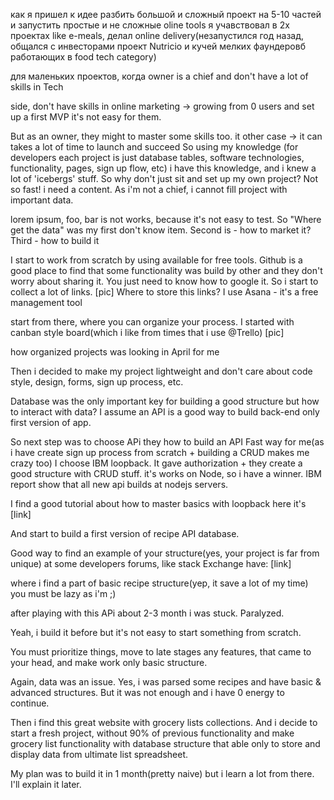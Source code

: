 
как я пришел к идее разбить большой и сложный проект на 5-10 частей и запустить простые и не сложные oline tools
я учавствовал в 2х проектах like e-meals, делал online delivery(незапустился год назад, общался с инвесторами проект Nutricio и кучей мелких фаундеровб работающих в food tech category)

для маленьких проектов, когда owner is a chief and don't have a lot of skills in Tech

side, don't have skills in online marketing -> growing from 0 users and set up a first MVP it's not easy for them.


But as an owner, they might to master some skills too. it other case -> it can takes a lot of time to launch and succeed
So using my knowledge (for developers each project is just database tables, software technologies, functionality, pages, sign up flow, etc)
i have this knowledge, and i knew a lot of 'icebergs' stuff.
So why don't just sit and set up my own project?
Not so fast! i need a content. As i'm not a chief, i cannot fill project with important data.


lorem ipsum, foo, bar is not works, because it's not easy to test.
So "Where get the data" was my first don't know item.
Second is - how to market it?
Third - how to build it

I start to work from scratch by using available for free tools.
Github is a good place to find that some functionality was build by other and they don't worry about sharing it.
You just need to know how to google it. So i start to collect a lot of links. [pic]
Where to store this links?
I use Asana - it's a free management tool

start from there, where you can organize your process.
I started with canban style board(which i like from times that i use @Trello)
[pic]

how organized projects was looking in April for me

Then i decided to make my project lightweight and don't care about code style, design, forms, sign up process, etc.

Database was the only important key for building a good structure
but how to interact with data?
I assume an API is a good way to build back-end only first version of app.



So next step was to choose APi they how to build an API
Fast way for me(as i have create sign up process from scratch + building a CRUD makes me crazy too)
I choose IBM loopback.
It gave authorization + they create a good structure with  CRUD stuff. it's works on Node, so i have a winner.
IBM report show that all new api builds at nodejs servers.

I find a good tutorial about how to master basics with loopback here it's [link]

And start to build a first version of recipe API database.

Good way to find an example of your structure(yes, your project is far from unique) at some developers forums, like stack Exchange have: [link]

where i find a part of basic recipe structure(yep, it save a lot of my time)
you must be lazy as i'm ;)

after playing with this APi about 2-3 month i was stuck.
Paralyzed.

Yeah, i build it before but it's not easy to start something from scratch.

You must prioritize things, move to late stages any features, that came to your head, and make work only basic structure.

Again, data was an issue.
Yes, i was parsed some recipes and have basic & advanced structures.
But it  was not enough and i have 0 energy to continue.

Then i find this great website with grocery lists collections.
And i decide to start a fresh project, without 90% of previous functionality and make grocery list functionality with database structure that able only to store and display data from ultimate list spreadsheet.


My plan was to build it in 1 month(pretty naive) but i learn a lot from there. I'll explain it later.
